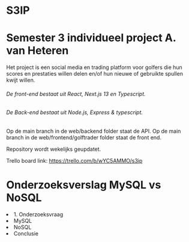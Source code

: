 # S3IP
<h1> Semester 3 individueel project A. van Heteren </h1>

 Het project is een social media en trading platform voor golfers die hun scores en prestaties willen delen en/of hun nieuwe of gebruikte spullen kwijt willen. 
 
 <h6>De front-end bestaat uit React, Next.js 13 en Typescript.</h6>
 <h6>De Back-end bestaat uit Node.js, Express & typescript.</h6>

Op de main branch in de web/backend folder staat de API.
Op de main branch in de web/frontend/golftrader folder staat de front end.

Repository wordt wekelijks geupdatet.

Trello board link: https://trello.com/b/wYC5AMMO/s3ip


<h1>Onderzoeksverslag MySQL vs NoSQL</h1>
<li>1. Onderzoeksvraag</li>
<li>MySQL</li>
<li>NoSQL</li>
<li>Conclusie</li>
